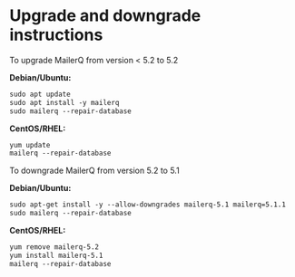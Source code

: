 # Upgrade and downgrade instructions

To upgrade MailerQ from version < 5.2 to 5.2

**Debian/Ubuntu:**

```txt
sudo apt update
sudo apt install -y mailerq
sudo mailerq --repair-database
```

**CentOS/RHEL:**

```txt
yum update
mailerq --repair-database
```

To downgrade MailerQ from version 5.2 to 5.1

**Debian/Ubuntu:**

```txt
sudo apt-get install -y --allow-downgrades mailerq-5.1 mailerq=5.1.1
sudo mailerq --repair-database
```

**CentOS/RHEL:**

```txt
yum remove mailerq-5.2
yum install mailerq-5.1
mailerq --repair-database
```
